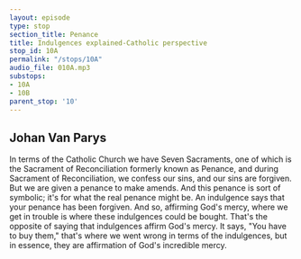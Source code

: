 ```yaml
---
layout: episode
type: stop
section_title: Penance
title: Indulgences explained-Catholic perspective
stop_id: 10A
permalink: "/stops/10A"
audio_file: 010A.mp3
substops:
- 10A
- 10B
parent_stop: '10'
---
```


## Johan Van Parys

In terms of the Catholic Church we have Seven Sacraments, one of which is the Sacrament of Reconciliation formerly known as Penance, and during Sacrament of Reconciliation, we confess our sins, and our sins are forgiven. But we are given a penance to make amends. And this penance is sort of symbolic; it's for what the real penance might be. An indulgence says that your penance has been forgiven. And so, affirming God's mercy, where we get in trouble is where these indulgences could be bought. That's the opposite of saying that indulgences affirm God's mercy. It says, "You have to buy them," that's where we went wrong in terms of the indulgences, but in essence, they are affirmation of God's incredible mercy.
